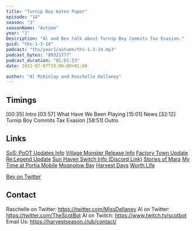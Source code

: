 ```yaml
---
title: "Turnip Boy Hates Paper"
episode: "14"
season: "3"
seasonName: "Autumn"
year: "1"
Description: "Al and Bev talk about Turnip Boy Commits Tax Evasion."
guid: "ths-1-3-14"
podcast: "ths/year1/autumn/ths-1-3-14.mp3"
podcast_bytes: "89321777"
podcast_duration: "01:01:53"
date: 2021-07-07T19:00:00+01:00

author: "Al McKinlay and Raschelle Dellaney"
---
```


## Timings

[00:35] Intro
[03:57] What Have We Been Playing
[15:01] News
[32:12] Turnip Boy Commits Tax Evasion
[58:51] Outro

## Links

[SoS: PoOT Updates Info](https://twitter.com/marvelous_games/status/1408381703861719047)
[Village Monster Release Info](https://twitter.com/VillageMonsters/status/1407069763843489793)
[Factory Town Update](https://store.steampowered.com/news/app/860890/view/3028089305142633608)
[Re:Legend Update](https://twitter.com/playrelegend/status/1408451673664544771)
[Sun Haven Switch Info (Discord Link)](https://discord.com/channels/722308843622891600/722314802667454506/858784099305127976)
[Stories of Mara](https://twitter.com/chibigstudio/status/1410584920876060677)
[My Time at Portia Mobile](https://twitter.com/PatheaGames/status/1410841501106688000)
[Moonglow Bay](https://moonglowbay.com/)
[Harvest Days](https://twitter.com/harvestdaysgame/status/1346448702232264716)
[Worth Life](https://nintendoeverything.com/worth-life-announced-for-switch-from-rune-factory-and-story-of-seasons-producer/)


[Bev on Twitter](https://twitter.com/bevgranger711)

## Contact

Raschelle on Twitter: https://twitter.com/MissDellaney
Al on Twitter: https://twitter.com/TheScotBot
Al on Twitch: https://www.twitch.tv/scotbot
Email Us: https://harvestseason.club/contact/
